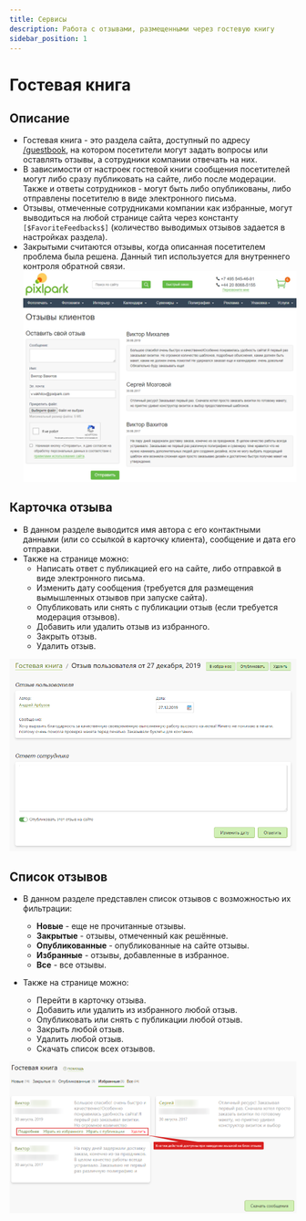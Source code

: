 ```yaml
---
title: Сервисы
description: Работа с отзывами, размещенными через гостевую книгу
sidebar_position: 1
---
```


# Гостевая книга
## Описание
* Гостевая книга - это раздела сайта, доступный по адресу [/guestbook](https://demo.pixlpark.ru/guestbook), на котором посетители могут задать вопросы или оставлять отзывы, а сотрудники компании отвечать на них. 
* В зависимости от настроек гостевой книги сообщения посетителей могут либо сразу публиковать на сайте, либо после модерации. Также и ответы сотрудников - могут быть либо опубликованы, либо отправлены посетителю в виде электронного письма.
* Отзывы, отмеченные сотрудниками компании как избранные, могут выводиться на любой странице сайта через константу `[$FavoriteFeedbacks$]` (количество выводимых отзывов задается в настройках раздела). 
* Закрытыми считаются отзывы, когда описанная посетителем проблема была решена. Данный тип используется для внутреннего контроля обратной связи.
![](../_media/feedback/guestbooks.png ':size=80%')

## Карточка отзыва
* В данном разделе выводится имя автора с его контактными данными (или со ссылкой в карточку клиента), сообщение и дата его отправки.
* Также на странице можно:
    + Написать ответ с публикацией его на сайте, либо отправкой в виде электронного письма.
    + Изменить дату сообщения (требуется для размещения вымышленных отзывов при запуске сайта).
    + Опубликовать или снять с публикации отзыв (если требуется модерация отзывов).
    + Добавить или удалить отзыв из избранного.
    + Закрыть отзыв.
    + Удалить отзыв.

![](../_media/feedback/feedback01.png)

## Список отзывов
* В данном разделе представлен список отзывов с возможностью их фильтрации:
    + __Новые__ - еще не прочитанные отзывы.
    + __Закрытые__ - отзывы, отмеченный как решённые.
    + __Опубликованные__ - опубликованные на сайте отзывы.
    + __Избранные__ - отзывы, добавленные в избранное.
    + __Все__ - все отзывы.

* Также на странице можно:
    + Перейти в карточку отзыва.
    + Добавить или удалить из избранного любой отзыв.
    + Опубликовать или снять с публикации любой отзыв.
    + Закрыть любой отзыв.
    + Удалить любой отзыв.
    + Скачать список всех отзывов.

![](../_media/feedback/feedback02.png)